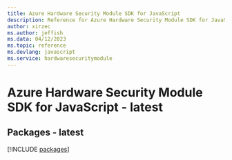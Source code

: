 ```yaml
---
title: Azure Hardware Security Module SDK for JavaScript
description: Reference for Azure Hardware Security Module SDK for JavaScript
author: xirzec
ms.author: jeffish
ms.data: 04/12/2023
ms.topic: reference
ms.devlang: javascript
ms.service: hardwaresecuritymodule
---
```

# Azure Hardware Security Module SDK for JavaScript - latest
## Packages - latest
[!INCLUDE [packages](hardware-security-module-index.md)]